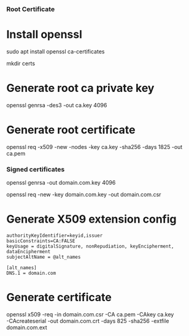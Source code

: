 ### Root Certificate

# Install openssl
sudo apt install openssl ca-certificates

mkdir certs

# Generate root ca private key
openssl genrsa -des3 -out ca.key 4096

# Generate root certificate
openssl req -x509 -new -nodes -key ca.key -sha256 -days 1825 -out ca.pem

### Signed certificates
openssl genrsa -out domain.com.key 4096

openssl req -new -key domain.com.key -out domain.com.csr

# Generate X509 extension config

```
authorityKeyIdentifier=keyid,issuer
basicConstraints=CA:FALSE
keyUsage = digitalSignature, nonRepudiation, keyEncipherment, dataEncipherment
subjectAltName = @alt_names

[alt_names]
DNS.1 = domain.com
```

# Generate certificate
openssl x509 -req -in domain.com.csr -CA ca.pem -CAkey ca.key \
    -CAcreateserial -out domain.com.crt -days 825 -sha256 -extfile domain.com.ext


